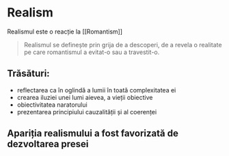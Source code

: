 # Realism
Realismul este o reacție la [[Romantism]]

> Realismul se definește prin grija de a descoperi, de a revela o realitate pe care romantismul a evitat-o sau a travestit-o.

## Trăsături:
- reflectarea ca în oglindă a lumii în toată complexitatea ei
- crearea iluziei unei lumi aievea, a vieții obiective
- obiectivitatea naratorului
- prezentarea principiului cauzalității și al coerenței
## Apariția realismului a fost favorizată de dezvoltarea presei
